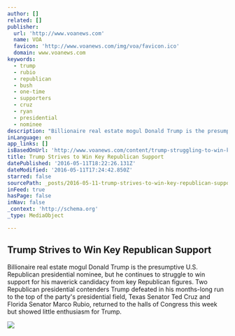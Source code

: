 ```yaml
---
author: []
related: []
publisher:
  url: 'http://www.voanews.com'
  name: VOA
  favicon: 'http://www.voanews.com/img/voa/favicon.ico'
  domain: www.voanews.com
keywords:
  - trump
  - rubio
  - republican
  - bush
  - one-time
  - supporters
  - cruz
  - ryan
  - presidential
  - nominee
description: "Billionaire real estate mogul Donald Trump is the presumptive U.S. Republican presidential nominee, but he continues to struggle to win support for his maverick candidacy from key Republican figures. Two Republican presidential contenders Trump defeated in his months-long run to the top of the party's presidential field, Texas Senator Ted Cruz and Florida Senator Marco Rubio, returned to the halls of Congress this week but showed little enthusiasm for Trump."
inLanguage: en
app_links: []
isBasedOnUrl: 'http://www.voanews.com/content/trump-struggling-to-win-key-republican-support-/3325698.html'
title: Trump Strives to Win Key Republican Support
datePublished: '2016-05-11T18:22:26.131Z'
dateModified: '2016-05-11T17:24:42.850Z'
starred: false
sourcePath: _posts/2016-05-11-trump-strives-to-win-key-republican-support.md
inFeed: true
hasPage: false
inNav: false
_context: 'http://schema.org'
_type: MediaObject

---
```

<article style=""><h1>Trump Strives to Win Key Republican Support</h1><p>Billionaire real estate mogul Donald Trump is the presumptive U.S. Republican presidential nominee, but he continues to struggle to win support for his maverick candidacy from key Republican figures. Two Republican presidential contenders Trump defeated in his months-long run to the top of the party's presidential field, Texas Senator Ted Cruz and Florida Senator Marco Rubio, returned to the halls of Congress this week but showed little enthusiasm for Trump.</p><img src="http://gdb.voanews.com/A8DE0B55-D0DF-4D02-9C4F-059265BCDCBC_cx0_cy0_cw92_mw1024_mh1024_s.jpg" /></article>